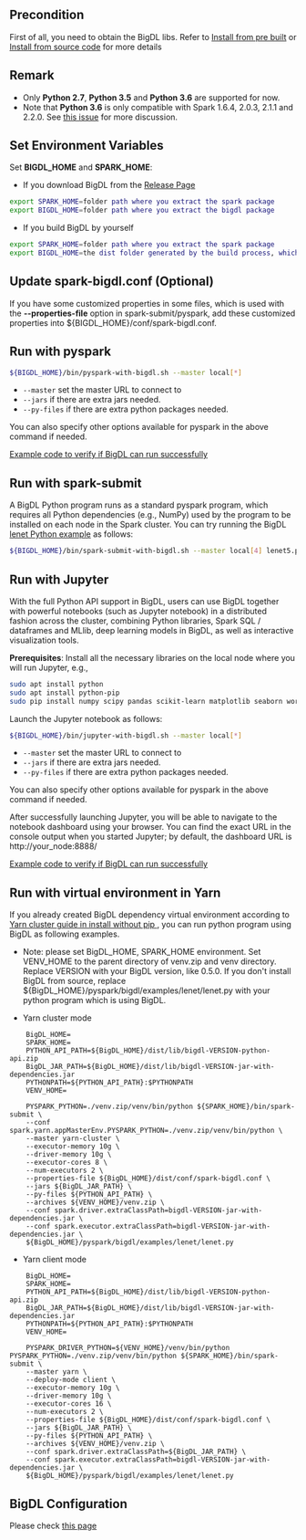 ## **Precondition**
First of all, you need to obtain the BigDL libs. Refer to [Install from pre built](../ScalaUserGuide/install-pre-built.md)
or [Install from source code](../ScalaUserGuide/install-build-src.md) for more details

## **Remark**
- Only __Python 2.7__, __Python 3.5__ and __Python 3.6__ are supported for now.
- Note that __Python 3.6__ is only compatible with Spark 1.6.4, 2.0.3, 2.1.1 and 2.2.0. See [this issue](https://issues.apache.org/jira/browse/SPARK-19019) for more discussion.

## **Set Environment Variables**
Set **BIGDL_HOME** and **SPARK_HOME**:

* If you download BigDL from the [Release Page](../release-download.md)
```bash
export SPARK_HOME=folder path where you extract the spark package
export BIGDL_HOME=folder path where you extract the bigdl package
```

* If you build BigDL by yourself
```bash
export SPARK_HOME=folder path where you extract the spark package
export BIGDL_HOME=the dist folder generated by the build process, which is under the top level of the source folder
```

## **Update spark-bigdl.conf (Optional)**
If you have some customized properties in some files, which is used with the **--properties-file** option
in spark-submit/pyspark, add these customized properties into ${BIGDL_HOME}/conf/spark-bigdl.conf.

## **Run with pyspark**
```bash
${BIGDL_HOME}/bin/pyspark-with-bigdl.sh --master local[*]
```
* `--master` set the master URL to connect to
* `--jars` if there are extra jars needed.
* `--py-files` if there are extra python packages needed.

You can also specify other options available for pyspark in the above command if needed.

[Example code to verify if BigDL can run successfully](run-from-pip.md#code.verification)

## **Run with spark-submit**
A BigDL Python program runs as a standard pyspark program, which requires all Python dependencies
(e.g., NumPy) used by the program to be installed on each node in the Spark cluster. You can try
running the BigDL [lenet Python example](https://github.com/intel-analytics/BigDL/tree/master/pyspark/bigdl/models/lenet)
as follows:

```bash
${BIGDL_HOME}/bin/spark-submit-with-bigdl.sh --master local[4] lenet5.py
```

## **Run with Jupyter**
With the full Python API support in BigDL, users can use BigDL together with powerful notebooks
(such as Jupyter notebook) in a distributed fashion across the cluster, combining Python libraries,
Spark SQL / dataframes and MLlib, deep learning models in BigDL, as well as interactive
visualization tools.

__Prerequisites__: Install all the necessary libraries on the local node where you will run Jupyter, e.g., 
```bash
sudo apt install python
sudo apt install python-pip
sudo pip install numpy scipy pandas scikit-learn matplotlib seaborn wordcloud
```

Launch the Jupyter notebook as follows:
```bash
${BIGDL_HOME}/bin/jupyter-with-bigdl.sh --master local[*]
```
* `--master` set the master URL to connect to
* `--jars` if there are extra jars needed.
* `--py-files` if there are extra python packages needed.

You can also specify other options available for pyspark in the above command if needed.

After successfully launching Jupyter, you will be able to navigate to the notebook dashboard using
your browser. You can find the exact URL in the console output when you started Jupyter; by default,
the dashboard URL is http://your_node:8888/

[Example code to verify if BigDL can run successfully](run-from-pip.md#code.verification)


## **Run with virtual environment in Yarn**
If you already created BigDL dependency virtual environment according to [Yarn cluster guide in install without pip ](install-without-pip.md#yarn.cluster), you can run python program using BigDL as following examples.

- Note: please set BigDL_HOME, SPARK_HOME environment. Set VENV_HOME to the parent directory of venv.zip and venv directory. Replace VERSION with your BigDL version, like 0.5.0. If you don't install BigDL from source, replace ${BigDL_HOME}/pyspark/bigdl/examples/lenet/lenet.py with your python program which is using BigDL.
* Yarn cluster mode
```
    BigDL_HOME=
    SPARK_HOME=
    PYTHON_API_PATH=${BigDL_HOME}/dist/lib/bigdl-VERSION-python-api.zip
    BigDL_JAR_PATH=${BigDL_HOME}/dist/lib/bigdl-VERSION-jar-with-dependencies.jar
    PYTHONPATH=${PYTHON_API_PATH}:$PYTHONPATH
    VENV_HOME=
    
    PYSPARK_PYTHON=./venv.zip/venv/bin/python ${SPARK_HOME}/bin/spark-submit \
    --conf spark.yarn.appMasterEnv.PYSPARK_PYTHON=./venv.zip/venv/bin/python \
    --master yarn-cluster \
    --executor-memory 10g \
    --driver-memory 10g \
    --executor-cores 8 \
    --num-executors 2 \
    --properties-file ${BigDL_HOME}/dist/conf/spark-bigdl.conf \
    --jars ${BigDL_JAR_PATH} \
    --py-files ${PYTHON_API_PATH} \
    --archives ${VENV_HOME}/venv.zip \
    --conf spark.driver.extraClassPath=bigdl-VERSION-jar-with-dependencies.jar \
    --conf spark.executor.extraClassPath=bigdl-VERSION-jar-with-dependencies.jar \
    ${BigDL_HOME}/pyspark/bigdl/examples/lenet/lenet.py
```

* Yarn client mode
```
    BigDL_HOME=
    SPARK_HOME=
    PYTHON_API_PATH=${BigDL_HOME}/dist/lib/bigdl-VERSION-python-api.zip
    BigDL_JAR_PATH=${BigDL_HOME}/dist/lib/bigdl-VERSION-jar-with-dependencies.jar
    PYTHONPATH=${PYTHON_API_PATH}:$PYTHONPATH
    VENV_HOME=
    
    PYSPARK_DRIVER_PYTHON=${VENV_HOME}/venv/bin/python PYSPARK_PYTHON=./venv.zip/venv/bin/python ${SPARK_HOME}/bin/spark-submit \
    --master yarn \
    --deploy-mode client \
    --executor-memory 10g \
    --driver-memory 10g \
    --executor-cores 16 \
    --num-executors 2 \
    --properties-file ${BigDL_HOME}/dist/conf/spark-bigdl.conf \
    --jars ${BigDL_JAR_PATH} \
    --py-files ${PYTHON_API_PATH} \
    --archives ${VENV_HOME}/venv.zip \
    --conf spark.driver.extraClassPath=${BigDL_JAR_PATH} \
    --conf spark.executor.extraClassPath=bigdl-VERSION-jar-with-dependencies.jar \
    ${BigDL_HOME}/pyspark/bigdl/examples/lenet/lenet.py
 ```


## **BigDL Configuration**
Please check [this page](../ScalaUserGuide/configuration.md)

